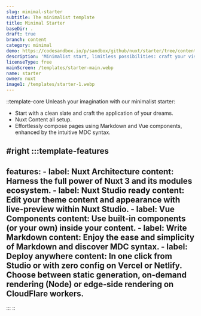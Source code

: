 ```yaml
---
slug: minimal-starter
subtitle: The minimalist template
title: Minimal Starter
baseDir: .
draft: true
branch: content
category: minimal
demo: https://codesandbox.io/p/sandbox/github/nuxt/starter/tree/content
description: 'Minimalist start, limitless possibilities: craft your vision!'
licenseType: free
mainScreen: /templates/starter-main.webp
name: starter
owner: nuxt
image1: /templates/starter-1.webp
---
```


::template-core
Unleash your imagination with our minimalist starter:

- Start with a clean slate and craft the application of your dreams.
- Nuxt Content all setup.
- Effortlessly compose pages using Markdown and Vue components, enhanced by the intuitive MDC syntax.

#right
  :::template-features
  ---
  features:
    - label: Nuxt Architecture
      content: Harness the full power of Nuxt 3 and its modules ecosystem.
    - label: Nuxt Studio ready
      content: Edit your theme content and appearance with live-preview within Nuxt Studio.
    - label: Vue Components
      content: Use built-in components (or your own) inside your content.
    - label: Write Markdown
      content: Enjoy the ease and simplicity of Markdown and discover MDC syntax.
    - label: Deploy anywhere
      content: In one click from Studio or with zero config on Vercel or Netlify. Choose between static generation, on-demand rendering (Node) or edge-side rendering on CloudFlare workers.
  ---
  :::
::
